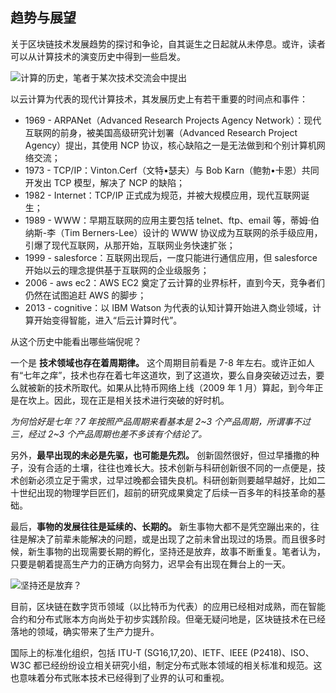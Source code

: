 ## 趋势与展望

关于区块链技术发展趋势的探讨和争论，自其诞生之日起就从未停息。或许，读者可以从计算技术的演变历史中得到一些启发。

![计算的历史，笔者于某次技术交流会中提出](http://static.uv-w.com/blockchain_guide/images/computing_history.png)

以云计算为代表的现代计算技术，其发展历史上有若干重要的时间点和事件：

* 1969 - ARPANet（Advanced Research Projects Agency Network）：现代互联网的前身，被美国高级研究计划署（Advanced Research Project Agency）提出，其使用 NCP 协议，核心缺陷之一是无法做到和个别计算机网络交流；
* 1973 - TCP/IP：Vinton.Cerf（文特•瑟夫）与 Bob Karn（鲍勃•卡恩）共同开发出 TCP 模型，解决了 NCP 的缺陷；
* 1982 - Internet：TCP/IP 正式成为规范，并被大规模应用，现代互联网诞生；
* 1989 - WWW：早期互联网的应用主要包括 telnet、ftp、email 等，蒂姆·伯纳斯-李（Tim Berners-Lee）设计的 WWW 协议成为互联网的杀手级应用，引爆了现代互联网，从那开始，互联网业务快速扩张；
* 1999 - salesforce：互联网出现后，一度只能进行通信应用，但 salesforce 开始以云的理念提供基于互联网的企业级服务；
* 2006 - aws ec2：AWS EC2 奠定了云计算的业界标杆，直到今天，竞争者们仍然在试图追赶 AWS 的脚步；
* 2013 - cognitive：以 IBM Watson 为代表的认知计算开始进入商业领域，计算开始变得智能，进入“后云计算时代”。

从这个历史中能看出哪些端倪呢？

一个是 **技术领域也存在着周期律。** 这个周期目前看是 7-8 年左右。或许正如人有“七年之痒”，技术也存在着七年这道坎，到了这道坎，要么自身突破迈过去，要么就被新的技术所取代。如果从比特币网络上线（2009 年 1 月）算起，到今年正是在坎上。因此，现在正是相关技术进行突破的好时机。

*为何恰好是七年？7 年按照产品周期来看基本是 2~3 个产品周期，所谓事不过三，经过 2~3 个产品周期也差不多该有个结论了。*

另外，**最早出现的未必是先驱，也可能是先烈。** 创新固然很好，但过早播撒的种子，没有合适的土壤，往往也难长大。技术创新与科研创新很不同的一点便是，技术创新必须立足于需求，过早过晚都会错失良机。科研创新则要越早越好，比如二十世纪出现的物理学巨匠们，超前的研究成果奠定了后续一百多年的科技革命的基础。

最后，**事物的发展往往是延续的、长期的。** 新生事物大都不是凭空蹦出来的，往往是解决了前辈未能解决的问题，或是出现了之前未曾出现过的场景。而且很多时候，新生事物的出现需要长期的孵化，坚持还是放弃，故事不断重复。笔者认为，只要是朝着提高生产力的正确方向努力，迟早会有出现在舞台上的一天。

![坚持还是放弃？](http://static.uv-w.com/blockchain_guide/images/near_dream.png)

目前，区块链在数字货币领域（以比特币为代表）的应用已经相对成熟，而在智能合约和分布式账本方向尚处于初步实践阶段。但毫无疑问地是，区块链技术在已经落地的领域，确实带来了生产力提升。

国际上的标准化组织，包括 ITU-T (SG16,17,20)、IETF、IEEE (P2418)、ISO、W3C 都已经纷纷设立相关研究小组，制定分布式账本领域的相关标准和规范。这也意味着分布式账本技术已经得到了业界的认可和重视。
